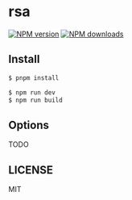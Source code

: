 # rsa

[![NPM version](https://img.shields.io/npm/v/rsa.svg?style=flat)](https://npmjs.org/package/rsa)
[![NPM downloads](http://img.shields.io/npm/dm/rsa.svg?style=flat)](https://npmjs.org/package/rsa)

## Install

```bash
$ pnpm install
```

```bash
$ npm run dev
$ npm run build
```

## Options

TODO

## LICENSE

MIT
